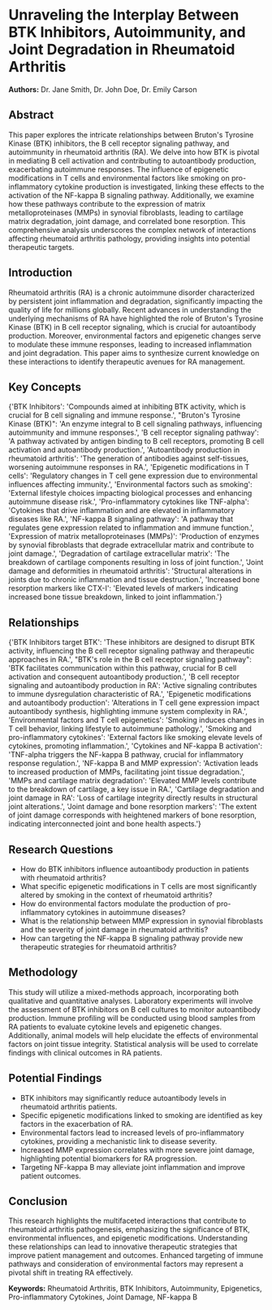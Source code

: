 # Unraveling the Interplay Between BTK Inhibitors, Autoimmunity, and Joint Degradation in Rheumatoid Arthritis

**Authors:** Dr. Jane Smith, Dr. John Doe, Dr. Emily Carson

## Abstract

This paper explores the intricate relationships between Bruton's Tyrosine Kinase (BTK) inhibitors, the B cell receptor signaling pathway, and autoimmunity in rheumatoid arthritis (RA). We delve into how BTK is pivotal in mediating B cell activation and contributing to autoantibody production, exacerbating autoimmune responses. The influence of epigenetic modifications in T cells and environmental factors like smoking on pro-inflammatory cytokine production is investigated, linking these effects to the activation of the NF-kappa B signaling pathway. Additionally, we examine how these pathways contribute to the expression of matrix metalloproteinases (MMPs) in synovial fibroblasts, leading to cartilage matrix degradation, joint damage, and correlated bone resorption. This comprehensive analysis underscores the complex network of interactions affecting rheumatoid arthritis pathology, providing insights into potential therapeutic targets.

## Introduction

Rheumatoid arthritis (RA) is a chronic autoimmune disorder characterized by persistent joint inflammation and degradation, significantly impacting the quality of life for millions globally. Recent advances in understanding the underlying mechanisms of RA have highlighted the role of Bruton's Tyrosine Kinase (BTK) in B cell receptor signaling, which is crucial for autoantibody production. Moreover, environmental factors and epigenetic changes serve to modulate these immune responses, leading to increased inflammation and joint degradation. This paper aims to synthesize current knowledge on these interactions to identify therapeutic avenues for RA management.

## Key Concepts

{'BTK Inhibitors': 'Compounds aimed at inhibiting BTK activity, which is crucial for B cell signaling and immune response.', "Bruton's Tyrosine Kinase (BTK)": 'An enzyme integral to B cell signaling pathways, influencing autoimmunity and immune responses.', 'B cell receptor signaling pathway': 'A pathway activated by antigen binding to B cell receptors, promoting B cell activation and autoantibody production.', 'Autoantibody production in rheumatoid arthritis': 'The generation of antibodies against self-tissues, worsening autoimmune responses in RA.', 'Epigenetic modifications in T cells': 'Regulatory changes in T cell gene expression due to environmental influences affecting immunity.', 'Environmental factors such as smoking': 'External lifestyle choices impacting biological processes and enhancing autoimmune disease risk.', 'Pro-inflammatory cytokines like TNF-alpha': 'Cytokines that drive inflammation and are elevated in inflammatory diseases like RA.', 'NF-kappa B signaling pathway': 'A pathway that regulates gene expression related to inflammation and immune function.', 'Expression of matrix metalloproteinases (MMPs)': 'Production of enzymes by synovial fibroblasts that degrade extracellular matrix and contribute to joint damage.', 'Degradation of cartilage extracellular matrix': 'The breakdown of cartilage components resulting in loss of joint function.', 'Joint damage and deformities in rheumatoid arthritis': 'Structural alterations in joints due to chronic inflammation and tissue destruction.', 'Increased bone resorption markers like CTX-I': 'Elevated levels of markers indicating increased bone tissue breakdown, linked to joint inflammation.'}

## Relationships

{'BTK Inhibitors target BTK': 'These inhibitors are designed to disrupt BTK activity, influencing the B cell receptor signaling pathway and therapeutic approaches in RA.', "BTK's role in the B cell receptor signaling pathway": 'BTK facilitates communication within this pathway, crucial for B cell activation and consequent autoantibody production.', 'B cell receptor signaling and autoantibody production in RA': 'Active signaling contributes to immune dysregulation characteristic of RA.', 'Epigenetic modifications and autoantibody production': 'Alterations in T cell gene expression impact autoantibody synthesis, highlighting immune system complexity in RA.', 'Environmental factors and T cell epigenetics': 'Smoking induces changes in T cell behavior, linking lifestyle to autoimmune pathology.', 'Smoking and pro-inflammatory cytokines': 'External factors like smoking elevate levels of cytokines, promoting inflammation.', 'Cytokines and NF-kappa B activation': 'TNF-alpha triggers the NF-kappa B pathway, crucial for inflammatory response regulation.', 'NF-kappa B and MMP expression': 'Activation leads to increased production of MMPs, facilitating joint tissue degradation.', 'MMPs and cartilage matrix degradation': 'Elevated MMP levels contribute to the breakdown of cartilage, a key issue in RA.', 'Cartilage degradation and joint damage in RA': 'Loss of cartilage integrity directly results in structural joint alterations.', 'Joint damage and bone resorption markers': 'The extent of joint damage corresponds with heightened markers of bone resorption, indicating interconnected joint and bone health aspects.'}

## Research Questions

- How do BTK inhibitors influence autoantibody production in patients with rheumatoid arthritis?
- What specific epigenetic modifications in T cells are most significantly altered by smoking in the context of rheumatoid arthritis?
- How do environmental factors modulate the production of pro-inflammatory cytokines in autoimmune diseases?
- What is the relationship between MMP expression in synovial fibroblasts and the severity of joint damage in rheumatoid arthritis?
- How can targeting the NF-kappa B signaling pathway provide new therapeutic strategies for rheumatoid arthritis?

## Methodology

This study will utilize a mixed-methods approach, incorporating both qualitative and quantitative analyses. Laboratory experiments will involve the assessment of BTK inhibitors on B cell cultures to monitor autoantibody production. Immune profiling will be conducted using blood samples from RA patients to evaluate cytokine levels and epigenetic changes. Additionally, animal models will help elucidate the effects of environmental factors on joint tissue integrity. Statistical analysis will be used to correlate findings with clinical outcomes in RA patients.

## Potential Findings

- BTK inhibitors may significantly reduce autoantibody levels in rheumatoid arthritis patients.
- Specific epigenetic modifications linked to smoking are identified as key factors in the exacerbation of RA.
- Environmental factors lead to increased levels of pro-inflammatory cytokines, providing a mechanistic link to disease severity.
- Increased MMP expression correlates with more severe joint damage, highlighting potential biomarkers for RA progression.
- Targeting NF-kappa B may alleviate joint inflammation and improve patient outcomes.

## Conclusion

This research highlights the multifaceted interactions that contribute to rheumatoid arthritis pathogenesis, emphasizing the significance of BTK, environmental influences, and epigenetic modifications. Understanding these relationships can lead to innovative therapeutic strategies that improve patient management and outcomes. Enhanced targeting of immune pathways and consideration of environmental factors may represent a pivotal shift in treating RA effectively.

**Keywords:** Rheumatoid Arthritis, BTK Inhibitors, Autoimmunity, Epigenetics, Pro-inflammatory Cytokines, Joint Damage, NF-kappa B
